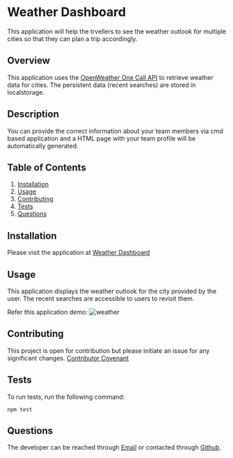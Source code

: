    # Weather Dashboard
  
This application will help the trvellers to see the weather outlook for multiple cities so that they can plan a trip accordingly.
   
  ## Overview
  This application uses the [OpenWeather One Call API](https://openweathermap.org/api/one-call-api) to retrieve weather data for cities. The persistent data (recent searches) are stored in localstorage.

  ## Description
  You can provide the correct information about your team members via cmd based application and  a HTML page with your team profile will be automatically generated.

  ## Table of Contents
  
1. [Installation](#installation)
2. [Usage](#usage)
3. [Contributing](#contributing)
4. [Tests](#tests)
5. [Questions](#questions)
  
  ## Installation
  Please visit the application at [ Weather Dashboard](https://akshu3011.github.io/WeatherDashboard/)

  ## Usage
  This application displays the weather outlook for the city provided by the user. The recent searches are accessible to users to revisit them. 

  Refer this application demo:
 ![weather](../assets/images/WeatherDashboard.png)
  

  ## Contributing
  This project is open for contribution but please initiate an issue for any significant changes. [Contributor Covenant](https://www.contributor-covenant.org/)
  
  ## Tests
  To run tests, run the following command: 
  
  ``` 
  npm test
  
  ``` 
  

  ## Questions
  The developer can be reached through [Email](akshata.kumbhar@hotmail.com) or contacted through 
  [Github](https://github.com/akshu3011).